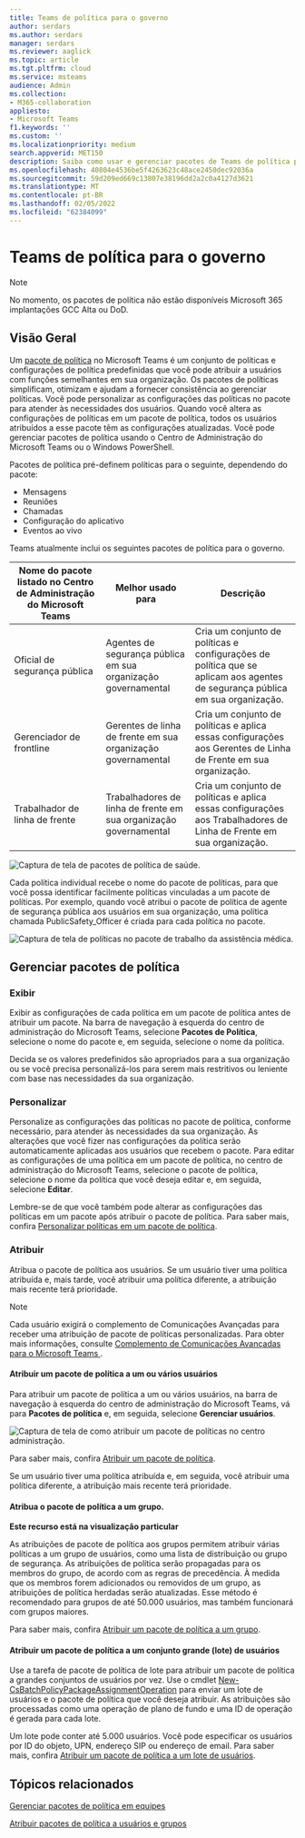 ```yaml
---
title: Teams de política para o governo
author: serdars
ms.author: serdars
manager: serdars
ms.reviewer: aaglick
ms.topic: article
ms.tgt.pltfrm: cloud
ms.service: msteams
audience: Admin
ms.collection:
- M365-collaboration
appliesto:
- Microsoft Teams
f1.keywords: ''
ms.custom: ''
ms.localizationpriority: medium
search.appverid: MET150
description: Saiba como usar e gerenciar pacotes de Teams de política para sua organização governamental.
ms.openlocfilehash: 40804e4536be5f4263623c48ace2450dec92036a
ms.sourcegitcommit: 59d209ed669c13807e38196dd2a2c0a4127d3621
ms.translationtype: MT
ms.contentlocale: pt-BR
ms.lasthandoff: 02/05/2022
ms.locfileid: "62384099"
---
```

# <a name="teams-policy-packages-for-government"></a>Teams de política para o governo

> [!NOTE]
> No momento, os pacotes de política não estão disponíveis Microsoft 365 implantações GCC Alta ou DoD.

## <a name="overview"></a>Visão Geral

Um [pacote de política](manage-policy-packages.md) no Microsoft Teams é um conjunto de políticas e configurações de política predefinidas que você pode atribuir a usuários com funções semelhantes em sua organização. Os pacotes de políticas simplificam, otimizam e ajudam a fornecer consistência ao gerenciar políticas. Você pode personalizar as configurações das políticas no pacote para atender às necessidades dos usuários. Quando você altera as configurações de políticas em um pacote de política, todos os usuários atribuídos a esse pacote têm as configurações atualizadas. Você pode gerenciar pacotes de política usando o Centro de Administração do Microsoft Teams ou o Windows PowerShell.

Pacotes de política pré-definem políticas para o seguinte, dependendo do pacote:

- Mensagens
- Reuniões
- Chamadas
- Configuração do aplicativo
- Eventos ao vivo

Teams atualmente inclui os seguintes pacotes de política para o governo.

|Nome do pacote listado no Centro de Administração do Microsoft Teams|Melhor usado para|Descrição |
|---------|---------|---------|
|Oficial de segurança pública  |Agentes de segurança pública em sua organização governamental  |Cria um conjunto de políticas e configurações de política que se aplicam aos agentes de segurança pública em sua organização. |
|Gerenciador de frontline  |Gerentes de linha de frente em sua organização governamental |Cria um conjunto de políticas e aplica essas configurações aos Gerentes de Linha de Frente em sua organização.|
|Trabalhador de linha de frente  |Trabalhadores de linha de frente em sua organização governamental |Cria um conjunto de políticas e aplica essas configurações aos Trabalhadores de Linha de Frente em sua organização.|

![Captura de tela de pacotes de política de saúde.](media/policy-packages-gov.png)

Cada política individual recebe o nome do pacote de políticas, para que você possa identificar facilmente políticas vinculadas a um pacote de políticas. Por exemplo, quando você atribui o pacote de política de agente de segurança pública aos usuários em sua organização, uma política chamada PublicSafety_Officer é criada para cada política no pacote.

![Captura de tela de políticas no pacote de trabalho da assistência médica.](media/policy-packages-public-safety-officer.png)

## <a name="manage-policy-packages"></a>Gerenciar pacotes de política

### <a name="view"></a>Exibir

Exibir as configurações de cada política em um pacote de política antes de atribuir um pacote. Na barra de navegação à esquerda do centro de administração do Microsoft Teams, selecione **Pacotes de Política**, selecione o nome do pacote e, em seguida, selecione o nome da política.

Decida se os valores predefinidos são apropriados para a sua organização ou se você precisa personalizá-los para serem mais restritivos ou leniente com base nas necessidades da sua organização.

### <a name="customize"></a>Personalizar

Personalize as configurações das políticas no pacote de política, conforme necessário, para atender às necessidades da sua organização. As alterações que você fizer nas configurações da política serão automaticamente aplicadas aos usuários que recebem o pacote. Para editar as configurações de uma política em um pacote de política, no centro de administração do Microsoft Teams, selecione o pacote de política, selecione o nome da política que você deseja editar e, em seguida, selecione **Editar**.

Lembre-se de que você também pode alterar as configurações das políticas em um pacote após atribuir o pacote de política. Para saber mais, confira [Personalizar políticas em um pacote de política](manage-policy-packages.md#customize-policies-in-a-policy-package). 

### <a name="assign"></a>Atribuir

Atribua o pacote de política aos usuários. Se um usuário tiver uma política atribuída e, mais tarde, você atribuir uma política diferente, a atribuição mais recente terá prioridade.

> [!NOTE]
> Cada usuário exigirá o complemento de Comunicações Avançadas para receber uma atribuição de pacote de políticas personalizadas. Para obter mais informações, consulte [Complemento de Comunicações Avançadas para o Microsoft Teams ](/microsoftteams/teams-add-on-licensing/advanced-communications).

#### <a name="assign-a-policy-package-to-one-or-several-users"></a>Atribuir um pacote de política a um ou vários usuários

Para atribuir um pacote de política a um ou vários usuários, na barra de navegação à esquerda do centro de administração do Microsoft Teams, vá para **Pacotes de política** e, em seguida, selecione **Gerenciar usuários**.  

![Captura de tela de como atribuir um pacote de políticas no centro administração.](media/policy-packages-healthcare-assign.png)

Para saber mais, confira [Atribuir um pacote de política](assign-policy-packages.md).

Se um usuário tiver uma política atribuída e, em seguida, você atribuir uma política diferente, a atribuição mais recente terá prioridade.

#### <a name="assign-a-policy-package-to-a-group"></a>Atribua o pacote de política a um grupo.

**Este recurso está na visualização particular**

As atribuições de pacote de política aos grupos permitem atribuir várias políticas a um grupo de usuários, como uma lista de distribuição ou grupo de segurança. As atribuições de política serão propagadas para os membros do grupo, de acordo com as regras de precedência. À medida que os membros forem adicionados ou removidos de um grupo, as atribuições de política herdadas serão atualizadas. Esse método é recomendado para grupos de até 50.000 usuários, mas também funcionará com grupos maiores.

Para saber mais, confira [Atribuir um pacote de política a um grupo](assign-policy-packages.md#assign-a-policy-package-to-a-group).

#### <a name="assign-a-policy-package-to-a-large-set-batch-of-users"></a>Atribuir um pacote de política a um conjunto grande (lote) de usuários

Use a tarefa de pacote de política de lote para atribuir um pacote de política a grandes conjuntos de usuários por vez. Use o cmdlet [New-CsBatchPolicyPackageAssignmentOperation](/powershell/module/teams/new-csbatchpolicypackageassignmentoperation) para enviar um lote de usuários e o pacote de política que você deseja atribuir. As atribuições são processadas como uma operação de plano de fundo e uma ID de operação é gerada para cada lote.

Um lote pode conter até 5.000 usuários. Você pode especificar os usuários por ID do objeto, UPN, endereço SIP ou endereço de email. Para saber mais, confira [Atribuir um pacote de política a um lote de usuários](assign-policy-packages.md#assign-a-policy-package-to-a-batch-of-users).

## <a name="related-topics"></a>Tópicos relacionados

[Gerenciar pacotes de política em equipes](manage-policy-packages.md)

[Atribuir pacotes de política a usuários e grupos](assign-policy-packages.md)
